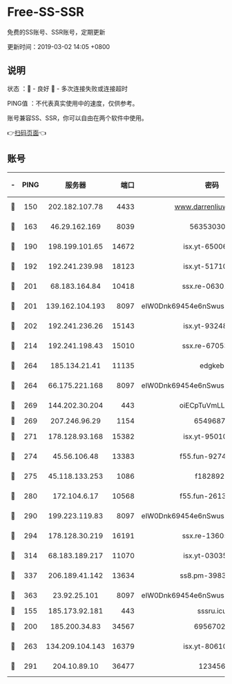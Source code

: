 # Free-SS-SSR

免费的SS账号、SSR账号，定期更新

更新时间：2019-03-02 14:05 +0800

## 说明

状态     ：🙂 - 良好 🙁 - 多次连接失败或连接超时

PING值   ：不代表真实使用中的速度，仅供参考。

账号兼容SS、SSR，你可以自由在两个软件中使用。

👉[扫码页面](https://liesauer.github.io/free-ss-ssr.github.io/)👈

## 账号

|-|PING|服务器|端口|密码|加密方式|区域|
|:----:|:----:|:-----:|-----:|:----:|:----:|:----:|
|🙂|150|202.182.107.78|4433|www.darrenliuwei.com|aes-256-cfb|JP|
|🙂|163|46.29.162.169|8039|5635303003|aes-256-cfb|RU|
|🙂|190|198.199.101.65|14672|isx.yt-65006109|aes-256-cfb|US|
|🙂|192|192.241.239.98|18123|isx.yt-51710833|aes-256-cfb|US|
|🙂|201|68.183.164.84|10418|ssx.re-06301743|aes-256-cfb|US|
|🙂|201|139.162.104.193|8097|eIW0Dnk69454e6nSwuspv9DmS201tQ0D|aes-256-cfb|JP|
|🙂|202|192.241.236.26|15143|isx.yt-93248002|aes-256-cfb|US|
|🙂|214|192.241.198.43|15010|ssx.re-67053093|aes-256-cfb|US|
|🙂|264|185.134.21.41|11135|edgkeb|aes-256-cfb|GB|
|🙂|264|66.175.221.168|8097|eIW0Dnk69454e6nSwuspv9DmS201tQ0D|aes-256-cfb|US|
|🙂|269|144.202.30.204|443|oiECpTuVmLLxk4Ts|aes-256-cfb|US|
|🙂|269|207.246.96.29|1154|65496879|chacha20|US|
|🙂|271|178.128.93.168|15382|isx.yt-95010509|aes-256-cfb|SG|
|🙂|274|45.56.106.48|13383|f55.fun-92744438|aes-256-cfb|US|
|🙂|275|45.118.133.253|1086|f1828920|aes-256-cfb|SG|
|🙂|280|172.104.6.17|10568|f55.fun-26137081|aes-256-cfb|US|
|🙂|290|199.223.119.83|8097|eIW0Dnk69454e6nSwuspv9DmS201tQ0D|aes-256-cfb|US|
|🙂|294|178.128.30.219|16191|ssx.re-13605619|aes-256-cfb|SG|
|🙂|314|68.183.189.217|11070|isx.yt-03035936|aes-256-cfb|SG|
|🙂|337|206.189.41.142|13634|ss8.pm-39830820|aes-256-cfb|SG|
|🙂|363|23.92.25.101|8097|eIW0Dnk69454e6nSwuspv9DmS201tQ0D|aes-256-cfb|US|
|🙂|155|185.173.92.181|443|sssru.icu|rc4-md5|RU|
|🙂|200|185.200.34.83|34567|69567020|aes-256-cfb|US|
|🙂|263|134.209.104.143|16379|isx.yt-80610954|aes-256-cfb|SG|
|🙁|291|204.10.89.10|36477|123456|aes-256-cfb|US|
